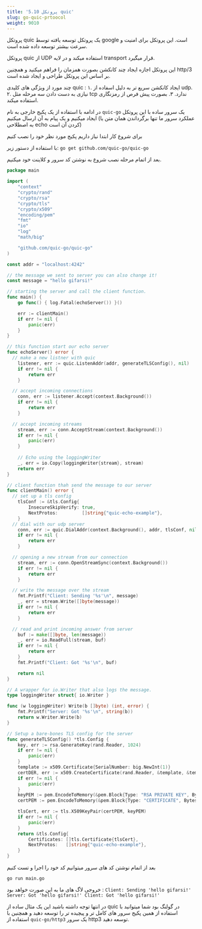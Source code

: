 ```yaml
---
title: '5.10 پروتکل quic'
slug: go-quic-prtoocol
weight: 9010
---
```


پروتکل quic یک پروتکل توسعه یافته توسط google است. این پروتکل برای امنیت و سرعت بیشتر توسعه داده شده است.

پروتکل quic از UDP استفاده میکند و در لایه transport قرار میگیرد.

این پروتکل اجازه ایجاد چند کانکشن بصورت همزمان را فراهم میکنید و همچنین http/3 بر اساس این پروتکل طراحی و ایجاد شده است.

چند مورد از ویژگی های کلیدی quic :
۱. ایجاد کانکشن سریع تر به دلیل اسفاده از udp.
۲. نیازی به دست دادن سه مرحله مثل tcp ندارد.
۳. بصورت پیش فرص از رمزنگاری استفاده میکند.

در ادامه با استفاده از یک پکیج خارجی به نام `quic-go` یک سرور ساده با این پروتکل ایجاد میکنیم و یک پیام به آن ارسال میکنیم (عملکرد سرور ما تنها برگرداندن همان متن یا به اصطلاحی echo کردن آن است)

برای شروع کار ابتدا نیاز داریم پکیج مورد نظر خود را نصب کنیم

با استفاده از دستور زیر:
`
go get github.com/quic-go/quic-go
`

بعد از اتمام مرحله نصب شروع به نوشتن کد سرور و کلاینت خود میکنیم.

```go
package main

import (
	"context"
	"crypto/rand"
	"crypto/rsa"
	"crypto/tls"
	"crypto/x509"
	"encoding/pem"
	"fmt"
	"io"
	"log"
	"math/big"

	"github.com/quic-go/quic-go"
)

const addr = "localhost:4242"

// the message we sent to server you can also change it!
const message = "hello gifarsi!"

// starting the server and call the client function.
func main() {
	go func() { log.Fatal(echoServer()) }()

	err := clientMain()
	if err != nil {
		panic(err)
	}
}

// this function start our echo server
func echoServer() error {
  // make a new listner with quic
	listener, err := quic.ListenAddr(addr, generateTLSConfig(), nil)
	if err != nil {
		return err
	}

  // accept incoming connections
	conn, err := listener.Accept(context.Background())
	if err != nil {
		return err
	}

  // accept incoming streams
	stream, err := conn.AcceptStream(context.Background())
	if err != nil {
		panic(err)
	}
 
	// Echo using the loggingWriter
	_, err = io.Copy(loggingWriter{stream}, stream)
	return err
}

// client function thah send the message to our server
func clientMain() error {
  // set up a tls config
	tlsConf := &tls.Config{
		InsecureSkipVerify: true,
		NextProtos:         []string{"quic-echo-example"},
	}
  // dial with our udp server
	conn, err := quic.DialAddr(context.Background(), addr, tlsConf, nil)
	if err != nil {
		return err
	}

  // opening a new stream from our connection
	stream, err := conn.OpenStreamSync(context.Background())
	if err != nil {
		return err
	}

  // write the message over the stream
	fmt.Printf("Client: Sending '%s'\n", message)
	_, err = stream.Write([]byte(message))
	if err != nil {
		return err
	}

  // read and print incoming answer from server
	buf := make([]byte, len(message))
	_, err = io.ReadFull(stream, buf)
	if err != nil {
		return err
	}
	fmt.Printf("Client: Got '%s'\n", buf)

	return nil
}

// A wrapper for io.Writer that also logs the message.
type loggingWriter struct{ io.Writer }

func (w loggingWriter) Write(b []byte) (int, error) {
	fmt.Printf("Server: Got '%s'\n", string(b))
	return w.Writer.Write(b)
}

// Setup a bare-bones TLS config for the server
func generateTLSConfig() *tls.Config {
	key, err := rsa.GenerateKey(rand.Reader, 1024)
	if err != nil {
		panic(err)
	}
	template := x509.Certificate{SerialNumber: big.NewInt(1)}
	certDER, err := x509.CreateCertificate(rand.Reader, &template, &template, &key.PublicKey, key)
	if err != nil {
		panic(err)
	}
	keyPEM := pem.EncodeToMemory(&pem.Block{Type: "RSA PRIVATE KEY", Bytes: x509.MarshalPKCS1PrivateKey(key)})
	certPEM := pem.EncodeToMemory(&pem.Block{Type: "CERTIFICATE", Bytes: certDER})

	tlsCert, err := tls.X509KeyPair(certPEM, keyPEM)
	if err != nil {
		panic(err)
	}
	return &tls.Config{
		Certificates: []tls.Certificate{tlsCert},
		NextProtos:   []string{"quic-echo-example"},
	}
}
```

بعد از اتمام نوشتن کد های سرور میتوانیم کد خود را اجرا و تست کنیم

`go run main.go`

خروجی لاگ های ما به این صورت خواهد بود :
`
Client: Sending 'hello gifarsi!'
Server: Got 'hello gifarsi!'
Client: Got 'hello gifarsi!'
`

در انتها توجه داشته باشید این یک مثال ساده از quic در گولنگ بود شما میتوانید با استفاده از همین پکیج سرور های کامل تر و پیچیده تر را توسعه دهید و همچنین با استفاده از `quic-go/http3` یک سرور http3 توسعه دهید.
